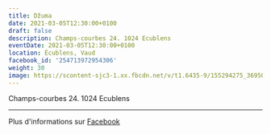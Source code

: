 ```yaml
---
title: Džuma
date: 2021-03-05T12:30:00+0100
draft: false
description: Champs-courbes 24. 1024 Ecublens
eventDate: 2021-03-05T12:30:00+0100
location: Écublens, Vaud
facebook_id: '254713972954306'
weight: 30
image: https://scontent-sjc3-1.xx.fbcdn.net/v/t1.6435-9/155294275_3695079563921169_4909597834044538694_n.jpg?_nc_cat=101&ccb=1-7&_nc_sid=9e60e4&_nc_ohc=bRMPvwvVEGEQ7kNvwFoz0Ql&_nc_oc=Admc83bzMJtX_8oMFUKw9Sk0lBayyrNDs8iSIztLqdYMSk0rtelvX5IjIut_YoQSitM&_nc_zt=23&_nc_ht=scontent-sjc3-1.xx&edm=ABTKTjYEAAAA&_nc_gid=7uZGd4OOR9s0AANS8IWH1Q&oh=00_AfENgi1mQrciiEvhswG33KjTj7VpebbWVErHXrpVrzfafw&oe=68326FDB
---
```


Champs-courbes 24. 1024 Ecublens

---

Plus d'informations sur [Facebook](https://facebook.com/events/254713972954306)